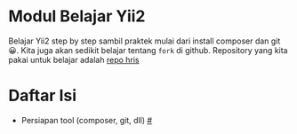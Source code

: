 Modul Belajar Yii2
===================

Belajar Yii2 step by step sambil praktek mulai dari install composer dan git :grinning:.
Kita juga akan sedikit belajar tentang `fork` di github. Repository yang kita pakai untuk belajar adalah [repo hris](https://github.com/deesoft/hris)

# Daftar Isi

- Persiapan tool (composer, git, dll) [#](persiapan-dasar.md)
